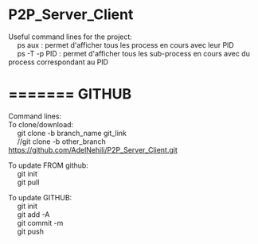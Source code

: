 # P2P_Server_Client
Useful command lines for the project:<br />
&emsp; ps aux : permet d'afficher tous les process en cours avec leur PID<br />
&emsp;	ps -T -p PID : permet d'afficher tous les sub-process en cours avec du process correspondant au PID<br />


=======
GITHUB
=======
Command lines: <br />
To clone/download: <br />
&emsp;	git clone -b branch_name git_link <br />
&emsp;	//git clone -b other_branch https://github.com/AdelNehili/P2P_Server_Client.git <br />


To update FROM github:<br />
&emsp;	git init <br />
&emsp;	git pull <br />


To update GITHUB: <br />
&emsp;	git init <br />
&emsp;	git add -A <br />
&emsp;	git commit -m <br />
&emsp;	git push <br />


